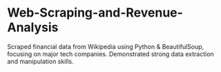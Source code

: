 # Web-Scraping-and-Revenue-Analysis
Scraped financial data from Wikipedia using Python &amp; BeautifulSoup, focusing on major tech companies. Demonstrated strong data extraction and manipulation skills.
